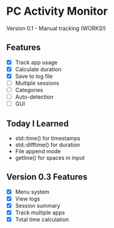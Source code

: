 # PC Activity Monitor

Version 0.1 - Manual tracking (WORKS!)

## Features
- [x] Track app usage
- [x] Calculate duration  
- [x] Save to log file
- [ ] Multiple sessions
- [ ] Categories
- [ ] Auto-detection
- [ ] GUI

## Today I Learned
- std::time() for timestamps
- std::difftime() for duration
- File append mode
- getline() for spaces in input

## Version 0.3 Features
- [x] Menu system
- [x] View logs
- [x] Session summary
- [x] Track multiple apps
- [x] Total time calculation
